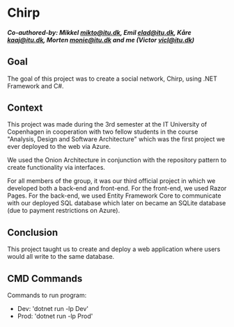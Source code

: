 ﻿# Chirp

##### Co-authored-by: Mikkel <mikto@itu.dk>, Emil <elad@itu.dk>, Kåre <kaaj@itu.dk>, Morten <monie@itu.dk> and me (Victor <vicl@itu.dk>)

## Goal
The goal of this project was to create a social network, Chirp, using .NET Framework and C#.

## Context
This project was made during the 3rd semester at the IT University of Copenhagen in cooperation with two fellow students in the course "Analysis, Design and Software Architecture" which was the first project we ever deployed to the web via Azure.

We used the Onion Architecture in conjunction with the repository pattern to create functionality via interfaces.

For all members of the group, it was our third official project in which we developed both a back-end and front-end. For the front-end, we used Razor Pages. For the back-end, we used Entity Framework Core to communicate with our deployed SQL database which later on became an SQLite database (due to payment restrictions on Azure).

## Conclusion
This project taught us to create and deploy a web application where users would all write to the same database.



## CMD Commands
Commands to run program:
 - Dev: 'dotnet run -lp Dev'
 - Prod: 'dotnet run -lp Prod'
